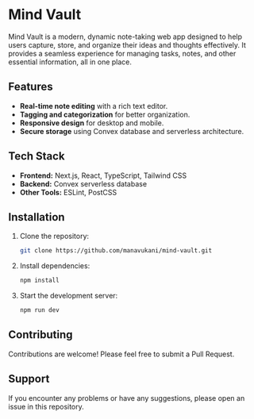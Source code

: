 # Mind Vault

Mind Vault is a modern, dynamic note-taking web app designed to help users capture, store, and organize their ideas and thoughts effectively. It provides a seamless experience for managing tasks, notes, and other essential information, all in one place.

## Features
- **Real-time note editing** with a rich text editor.
- **Tagging and categorization** for better organization.
- **Responsive design** for desktop and mobile.
- **Secure storage** using Convex database and serverless architecture.

## Tech Stack
- **Frontend:** Next.js, React, TypeScript, Tailwind CSS
- **Backend:** Convex serverless database
- **Other Tools:** ESLint, PostCSS

## Installation
1. Clone the repository:
   ```bash
   git clone https://github.com/manavukani/mind-vault.git
   ```
2. Install dependencies:
   ```bash
   npm install
   ```
3. Start the development server:
   ```bash
   npm run dev
   ```

## Contributing
Contributions are welcome! Please feel free to submit a Pull Request.

## Support
If you encounter any problems or have any suggestions, please open an issue in this repository.